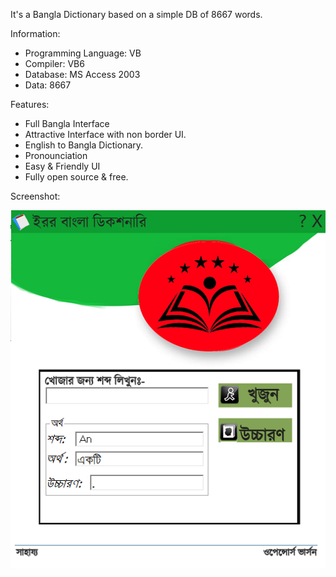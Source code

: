 It's a Bangla Dictionary based on a simple DB of 8667 words.

Information:
- Programming Language: VB
- Compiler: VB6
- Database: MS Access 2003
- Data: 8667

Features:
- Full Bangla Interface
- Attractive Interface with non border UI.
- English to Bangla Dictionary.
- Pronounciation
- Easy & Friendly UI
- Fully open source & free.

Screenshot:

<img src="1.jpg">


